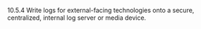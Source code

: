 10.5.4 Write logs for external-facing technologies onto a secure, centralized, internal log server or media device. 